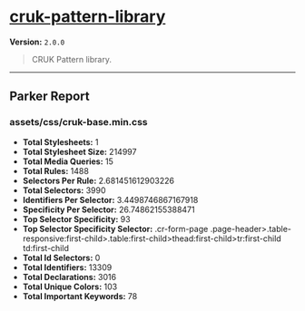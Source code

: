 # [cruk-pattern-library]( https://github.com/CRUKorg/cruk-pattern-library )

**Version:** `2.0.0`

> CRUK Pattern library.

* * *

## Parker Report

### assets/css/cruk-base.min.css

- **Total Stylesheets:** 1
- **Total Stylesheet Size:** 214997
- **Total Media Queries:** 15
- **Total Rules:** 1488
- **Selectors Per Rule:** 2.681451612903226
- **Total Selectors:** 3990
- **Identifiers Per Selector:** 3.4498746867167918
- **Specificity Per Selector:** 26.74862155388471
- **Top Selector Specificity:** 93
- **Top Selector Specificity Selector:** .cr-form-page .page-header>.table-responsive:first-child>.table:first-child>thead:first-child>tr:first-child td:first-child
- **Total Id Selectors:** 0
- **Total Identifiers:** 13309
- **Total Declarations:** 3016
- **Total Unique Colors:** 103
- **Total Important Keywords:** 78
